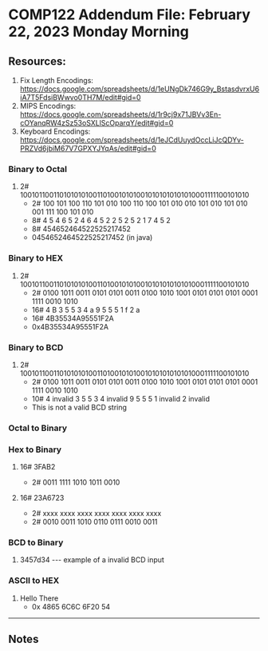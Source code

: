 # COMP122 Addendum File: February 22, 2023 Monday Morning

## Resources:
   1. Fix Length Encodings: https://docs.google.com/spreadsheets/d/1eUNgDk746G9y_BstasdvrxU6iA7T5FdsiBWwvo0TH7M/edit#gid=0
   1. MIPS Encodings: https://docs.google.com/spreadsheets/d/1r9cj9x71JBVv3En-cOYanqRW4zSz53oSXLlScOparqY/edit#gid=0
   1. Keyboard Encodings: https://docs.google.com/spreadsheets/d/1eJCdUuydOccLiJcQDYv-PRZVd6jbiM67V7GPXYJYqAs/edit#gid=0


### Binary to Octal
  1. 2# 100101100110101010100110100101010010101010101010001111100101010
     - 2# 100 101 100 110 101 010 100 110 100 101 010 010 101 010 101 010 001 111 100 101 010
     - 8# 4     5  4   6   5   2   4   6  4   5   2   2   5   2   5  2   1   7    4  5 2
     - 8# 454652464522525217452
     - 0454652464522525217452  (in java)


### Binary to HEX
  1. 2# 100101100110101010100110100101010010101010101010001111100101010
     - 2# 0100 1011 0011 0101 0101 0011 0100 1010 1001 0101 0101 0101 0001 1111 0010 1010
     - 16# 4     B   3    5    5   3   4   a   9  5  5  5  1  f 2  a
     - 16# 4B35534A95551F2A
     - 0x4B35534A95551F2A

### Binary to BCD
  1. 2# 100101100110101010100110100101010010101010101010001111100101010
     - 2# 0100 1011    0011 0101 0101 0011 0100 1010   1001 0101 0101 0101 0001 1111 0010 1010
     - 10# 4   invalid   3    5    5   3   4   invalid   9   5    5     5   1  invalid 2  invalid
     - This is not a valid BCD string



### Octal to Binary


### Hex to Binary

   1. 16#  3FAB2 
      - 2#  0011 1111  1010  1011  0010

   1. 16#  23A6723 
      - 2#  xxxx xxxx xxxx xxxx xxxx xxxx xxxx
      - 2#  0010 0011 1010 0110 0111 0010 0011

### BCD to Binary
   1. 3457d34   --- example of a invalid BCD input

### ASCII to HEX
  1. Hello There
     - 0x 4865 6C6C 6F20 54


---
## Notes
<!-- This section is for students to place their notes -->
